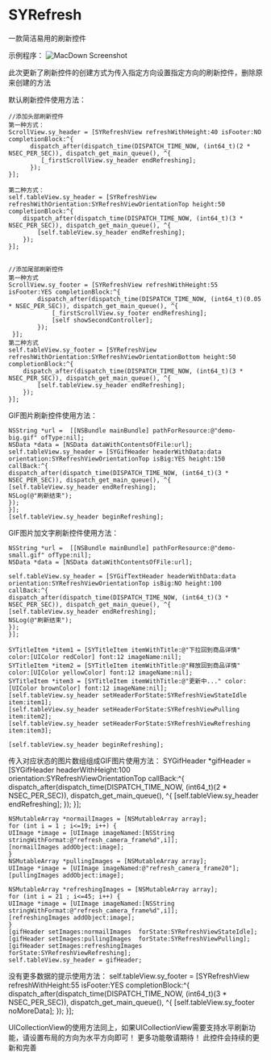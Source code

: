 # SYRefresh
一款简洁易用的刷新控件

示例程序：
![MacDown Screenshot](./demoExample.gif)

此次更新了刷新控件的创建方式为传入指定方向设置指定方向的刷新控件，删除原来创建的方法

默认刷新控件使用方法：
	
	//添加头部刷新控件 
    第一种方式：
    ScrollView.sy_header = [SYRefreshView refreshWithHeight:40 isFooter:NO completionBlock:^{
          dispatch_after(dispatch_time(DISPATCH_TIME_NOW, (int64_t)(2 * NSEC_PER_SEC)), dispatch_get_main_queue(), ^{
             [_firstScrollView.sy_header endRefreshing];
          });
    }];

    第二种方式：
    self.tableView.sy_header = [SYRefreshView refreshWithOrientation:SYRefreshViewOrientationTop height:50 completionBlock:^{
        dispatch_after(dispatch_time(DISPATCH_TIME_NOW, (int64_t)(3 * NSEC_PER_SEC)), dispatch_get_main_queue(), ^{
            [self.tableView.sy_header endRefreshing];
        });
    }];
    
        
    //添加尾部刷新控件  
    第一种方式
    ScrollView.sy_footer = [SYRefreshView refreshWithHeight:55 isFooter:YES completionBlock:^{
            dispatch_after(dispatch_time(DISPATCH_TIME_NOW, (int64_t)(0.05 * NSEC_PER_SEC)), dispatch_get_main_queue(), ^{
                [_firstScrollView.sy_footer endRefreshing];
                [self showSecondController];
            });
     }];
    第二种方式
    self.tableView.sy_footer = [SYRefreshView refreshWithOrientation:SYRefreshViewOrientationBottom height:50 completionBlock:^{
        dispatch_after(dispatch_time(DISPATCH_TIME_NOW, (int64_t)(3 * NSEC_PER_SEC)), dispatch_get_main_queue(), ^{
            [self.tableView.sy_header endRefreshing];
        });
    }];

GIF图片刷新控件使用方法：

    NSString *url =  [[NSBundle mainBundle] pathForResource:@"demo-big.gif" ofType:nil];
    NSData *data = [NSData dataWithContentsOfFile:url];
    self.tableView.sy_header = [SYGifHeader headerWithData:data orientation:SYRefreshViewOrientationTop isBig:YES height:150 callBack:^{
    dispatch_after(dispatch_time(DISPATCH_TIME_NOW, (int64_t)(3 * NSEC_PER_SEC)), dispatch_get_main_queue(), ^{
    [self.tableView.sy_header endRefreshing];
    NSLog(@"刷新结束");
    });
    }];
    [self.tableView.sy_header beginRefreshing];

GIF图片加文字刷新控件使用方法：
	
    NSString *url =  [[NSBundle mainBundle] pathForResource:@"demo-small.gif" ofType:nil];
    NSData *data = [NSData dataWithContentsOfFile:url];

    self.tableView.sy_header = [SYGifTextHeader headerWithData:data orientation:SYRefreshViewOrientationTop isBig:NO height:100 callBack:^{
    dispatch_after(dispatch_time(DISPATCH_TIME_NOW, (int64_t)(3 * NSEC_PER_SEC)), dispatch_get_main_queue(), ^{
    [self.tableView.sy_header endRefreshing];
    NSLog(@"刷新结束");
    });
    }];

    SYTitleItem *item1 = [SYTitleItem itemWithTitle:@"下拉回到商品详情" color:[UIColor redColor] font:12 imageName:nil];
    SYTitleItem *item2 = [SYTitleItem itemWithTitle:@"释放回到商品详情" color:[UIColor yellowColor] font:12 imageName:nil];
    SYTitleItem *item3 = [SYTitleItem itemWithTitle:@"更新中..." color:[UIColor brownColor] font:12 imageName:nil];
    [self.tableView.sy_header setHeaderForState:SYRefreshViewStateIdle item:item1];
    [self.tableView.sy_header setHeaderForState:SYRefreshViewPulling item:item2];
    [self.tableView.sy_header setHeaderForState:SYRefreshViewRefreshing item:item3];

    [self.tableView.sy_header beginRefreshing];

传入对应状态的图片数组组成GIF图片使用方法：
    SYGifHeader *gifHeader = [SYGifHeader headerWithHeight:100 orientation:SYRefreshViewOrientationTop callBack:^{
    dispatch_after(dispatch_time(DISPATCH_TIME_NOW, (int64_t)(2 * NSEC_PER_SEC)), dispatch_get_main_queue(), ^{
            [self.tableView.sy_header endRefreshing];
        });
    }];

    NSMutableArray *normailImages = [NSMutableArray array];
    for (int i = 1 ; i<=19; i++) {
    UIImage *image = [UIImage imageNamed:[NSString stringWithFormat:@"refresh_camera_frame%d",i]];
    [normailImages addObject:image];
    }
    NSMutableArray *pullingImages = [NSMutableArray array];
    UIImage *image = [UIImage imageNamed:@"refresh_camera_frame20"];
    [pullingImages addObject:image];

    NSMutableArray *refreshingImages = [NSMutableArray array];
    for (int i = 21 ; i<=45; i++) {
    UIImage *image = [UIImage imageNamed:[NSString stringWithFormat:@"refresh_camera_frame%d",i]];
    [refreshingImages addObject:image];
    }
    [gifHeader setImages:normailImages  forState:SYRefreshViewStateIdle];
    [gifHeader setImages:pullingImages  forState:SYRefreshViewPulling];
    [gifHeader setImages:refreshingImages forState:SYRefreshViewRefreshing];
    self.tableView.sy_header = gifHeader;

没有更多数据的提示使用方法：
self.tableView.sy_footer = [SYRefreshView refreshWithHeight:55 isFooter:YES completionBlock:^{
    dispatch_after(dispatch_time(DISPATCH_TIME_NOW, (int64_t)(3 * NSEC_PER_SEC)), dispatch_get_main_queue(), ^{
    [self.tableView.sy_footer noMoreData];
    });
}];

UICollectionView的使用方法同上，如果UICollectionView需要支持水平刷新功能，请设置布局的方向为水平方向即可！
 更多功能敬请期待！ 此控件会持续的更新和完善
